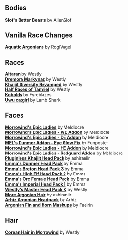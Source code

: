 ## Bodies
[**Slof's Better Beasts**](https://www.nexusmods.com/morrowind/mods/46160) by AlienSlof  

## Vanilla Race Changes
[**Aquatic Argonians**](https://www.nexusmods.com/morrowind/mods/48641) by RogiVagel  

## Races
[**Altaran**](http://mw.modhistory.com/download-70-10802) by Westly  
[**Dremora Markynaz**](http://mw.modhistory.com/download-53-10978) by Westly  
[**Khajiit Diversity Revamped**](http://mw.modhistory.com/download-53-11320) by Westly  
[**Half Races of Tamriel**](http://mw.modhistory.com/download-53-12791) by Westly  
[**Kobolds**](https://www.nexusmods.com/morrowind/mods/50895) by Fyreblazes  
[**Uwu catgirl**](https://www.nexusmods.com/morrowind/mods/50938) by Lamb Shark  

## Faces
[**Morrowind's Epic Ladies**](https://www.nexusmods.com/morrowind/mods/41589) by Meldiocre  
[**Morrowind's Epic Ladies - WE Addon**](https://www.nexusmods.com/morrowind/mods/41650) by Meldiocre  
[**Morrowind's Epic Ladies - DE Addon**](https://www.nexusmods.com/morrowind/mods/41737) by Meldiocre  
[**MEL's Dunmer Addon - Eye Glow Fix**](https://www.nexusmods.com/morrowind/mods/47552) by Funposter  
[**Morrowind's Epic Ladies - HE Addon**](https://www.nexusmods.com/morrowind/mods/41784) by Meldiocre  
[**Morrowind's Epic Ladies - Redguard Addon**](https://www.nexusmods.com/morrowind/mods/41678) by Meldiocre  
[**Pluginless Khajiit Head Pack**](https://www.nexusmods.com/morrowind/mods/43110) by ashiraniir  
[**Emma's Dunmer Head Pack**](https://www.nexusmods.com/morrowind/mods/1422?) by Emma  
[**Emma's Breton Head Pack 3**](https://www.nexusmods.com/morrowind/mods/27305) by Emma  
[**Emma's High Elf Head Pack 2**](https://www.nexusmods.com/morrowind/mods/27304) by Emma  
[**Emma's Orc Female Head Pack**](https://www.nexusmods.com/morrowind/mods/27303) by Emma  
[**Emma's Imperial Head Pack 1**](https://www.nexusmods.com/morrowind/mods/1419) by Emma  
[**Westly's Master Head Pack X**](http://mw.modhistory.com/download-53-12454) by Westly  
[**More Argonian Hair**](https://www.nexusmods.com/morrowind/mods/43133) by ashiraniir  
[**Arhiz Argonian Headpack**](https://www.nexusmods.com/morrowind/mods/45373) by Arhiz  
[**Argonian Fin and Horn Mashups**](https://www.nexusmods.com/morrowind/mods/43545) by Faelrin  

## Hair
[**Corean Hair in Morrowind**](http://mw.modhistory.com/download-53-12792) by Westly  
